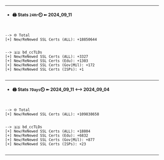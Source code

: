 

---
- #### 🖨️ **Stats** `24Hr`⏲️ ➼ 2024_09_11
```console


--> 🌐 Total
[+] New/ReNewed SSL Certs (ALL): +18850644


--> 🇧🇩 bd_ccTLDs
[+] New/ReNewed SSL Certs (ALL): +3327
[+] New/ReNewed SSL Certs (Edu): +1303
[+] New/ReNewed SSL Certs (Gov|Mil): +172
[+] New/ReNewed SSL Certs (ISPs): +1


```

---
- #### 🖨️ **Stats** `7Days`⏲️ ➼ 2024_09_11 <--> 2024_09_04
```console


--> 🌐 Total
[+] New/ReNewed SSL Certs (ALL): +109838658


--> 🇧🇩 bd_ccTLDs
[+] New/ReNewed SSL Certs (ALL): +18804
[+] New/ReNewed SSL Certs (Edu): +6832
[+] New/ReNewed SSL Certs (Gov|Mil): +877
[+] New/ReNewed SSL Certs (ISPs): +23


```

---

